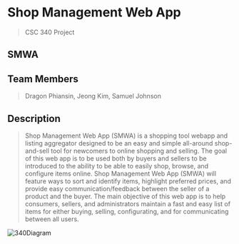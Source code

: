 # Shop Management Web App
>CSC 340 Project

## SMWA

## Team Members
>Dragon Phiansin, Jeong Kim, Samuel Johnson

## Description
>Shop Management Web App (SMWA) is a shopping tool webapp and listing aggregator designed to be an easy and simple all-around shop-and-sell tool for newcomers to online shopping and selling. The goal of this web app is to be used both by buyers and sellers to be introduced to the ability to be able to easily shop, browse, and configure items online. Shop Management Web App (SMWA) will feature ways to sort and identify items, highlight preferred prices, and provide easy communication/feedback between the seller of a product and the buyer. The main objective of this web app is to help consumers, sellers, and administrators maintain a fast and easy list of items for either buying, selling, configurating, and for communicating between all users.

![340Diagram](https://github.com/DragonPhia/ShoppingAPI/assets/142546629/3ec6e7a4-d989-4c29-80a2-33f896389c71)
